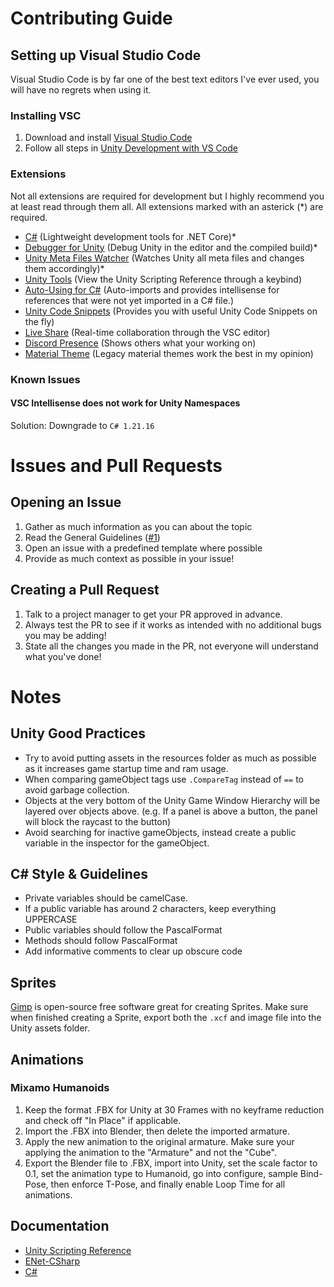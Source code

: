 # Contributing Guide

## Setting up Visual Studio Code
Visual Studio Code is by far one of the best text editors I've ever used, you will have no regrets when using it.

### Installing VSC
1. Download and install [Visual Studio Code](https://code.visualstudio.com)
2. Follow all steps in [Unity Development with VS Code](https://code.visualstudio.com/docs/other/unity)

### Extensions
Not all extensions are required for development but I highly recommend you at least read through them all. All extensions marked with an asterick (*) are required.
- [C#](https://marketplace.visualstudio.com/items?itemName=ms-dotnettools.csharp) (Lightweight development tools for .NET Core)*
- [Debugger for Unity](https://marketplace.visualstudio.com/items?itemName=Unity.unity-debug) (Debug Unity in the editor and the compiled build)*
- [Unity Meta Files Watcher](https://marketplace.visualstudio.com/items?itemName=PTD.vscode-unitymeta) (Watches Unity all meta files and changes them accordingly)*
- [Unity Tools](https://marketplace.visualstudio.com/items?itemName=Tobiah.unity-tools) (View the Unity Scripting Reference through a keybind)
- [Auto-Using for C#](https://marketplace.visualstudio.com/items?itemName=Fudge.auto-using) (Auto-imports and provides intellisense for references that were not yet imported in a C# file.)
- [Unity Code Snippets](https://marketplace.visualstudio.com/items?itemName=kleber-swf.unity-code-snippets) (Provides you with useful Unity Code Snippets on the fly)
- [Live Share](https://marketplace.visualstudio.com/items?itemName=MS-vsliveshare.vsliveshare) (Real-time collaboration through the VSC editor)
- [Discord Presence](https://marketplace.visualstudio.com/items?itemName=icrawl.discord-vscode) (Shows others what your working on)
- [Material Theme](https://marketplace.visualstudio.com/items?itemName=Equinusocio.vsc-material-theme) (Legacy material themes work the best in my opinion)

### Known Issues
#### VSC Intellisense does not work for Unity Namespaces
Solution: Downgrade to `C# 1.21.16`

# Issues and Pull Requests
## Opening an Issue
1. Gather as much information as you can about the topic
2. Read the General Guidelines ([#1](https://github.com/valkyrienyanko/ENet-Model/issues/1))
3. Open an issue with a predefined template where possible
4. Provide as much context as possible in your issue!

## Creating a Pull Request
1. Talk to a project manager to get your PR approved in advance.
2. Always test the PR to see if it works as intended with no additional bugs you may be adding!
3. State all the changes you made in the PR, not everyone will understand what you've done!

# Notes
## Unity Good Practices
- Try to avoid putting assets in the resources folder as much as possible as it increases game startup time and ram usage.
- When comparing gameObject tags use `.CompareTag` instead of `==` to avoid garbage collection.
- Objects at the very bottom of the Unity Game Window Hierarchy will be layered over objects above. (e.g. If a panel is above a button, the panel will block the raycast to the button)
- Avoid searching for inactive gameObjects, instead create a public variable in the inspector for the gameObject.

## C# Style & Guidelines
- Private variables should be camelCase.
- If a public variable has around 2 characters, keep everything UPPERCASE
- Public variables should follow the PascalFormat
- Methods should follow PascalFormat
- Add informative comments to clear up obscure code

## Sprites
[Gimp](https://www.gimp.org) is open-source free software great for creating Sprites. Make sure when finished creating a Sprite, export both the `.xcf` and image file into the Unity assets folder.

## Animations
### Mixamo Humanoids
1. Keep the format .FBX for Unity at 30 Frames with no keyframe reduction and check off "In Place" if applicable. 
2. Import the .FBX into Blender, then delete the imported armature. 
3. Apply the new animation to the original armature. Make sure your applying the animation to the "Armature" and not the "Cube". 
4. Export the Blender file to .FBX, import into Unity, set the scale factor to 0.1, set the animation type to Humanoid, go into configure, sample Bind-Pose, then enforce T-Pose, and finally enable Loop Time for all animations.

## Documentation
- [Unity Scripting Reference](https://docs.unity3d.com/ScriptReference/)
- [ENet-CSharp](https://github.com/nxrighthere/ENet-CSharp)
- [C#](https://docs.microsoft.com/en-us/dotnet/csharp/)
